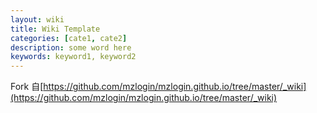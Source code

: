 ```yaml
---
layout: wiki
title: Wiki Template
categories: [cate1, cate2]
description: some word here
keywords: keyword1, keyword2
---
```


Fork 自[https://github.com/mzlogin/mzlogin.github.io/tree/master/_wiki](https://github.com/mzlogin/mzlogin.github.io/tree/master/_wiki)
